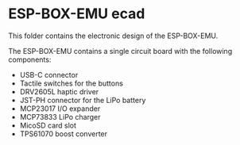 # ESP-BOX-EMU ecad

This folder contains the electronic design of the ESP-BOX-EMU.

The ESP-BOX-EMU contains a single circuit board with the following components:
- USB-C connector
- Tactile switches for the buttons
- DRV2605L haptic driver
- JST-PH connector for the LiPo battery
- MCP23017 I/O expander
- MCP73833 LiPo charger
- MicoSD card slot
- TPS61070 boost converter

